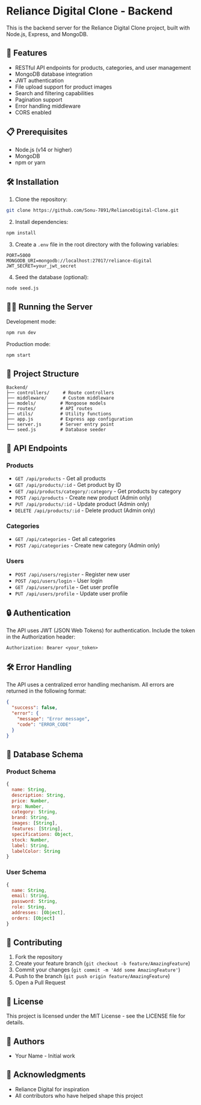 # Reliance Digital Clone - Backend

This is the backend server for the Reliance Digital Clone project, built with Node.js, Express, and MongoDB.

## 🚀 Features

- RESTful API endpoints for products, categories, and user management
- MongoDB database integration
- JWT authentication
- File upload support for product images
- Search and filtering capabilities
- Pagination support
- Error handling middleware
- CORS enabled

## 📋 Prerequisites

- Node.js (v14 or higher)
- MongoDB
- npm or yarn

## 🛠️ Installation

1. Clone the repository:

```bash
git clone https://github.com/Sonu-7891/RelianceDigital-Clone.git
```

2. Install dependencies:

```bash
npm install
```

3. Create a `.env` file in the root directory with the following variables:

```env
PORT=5000
MONGODB_URI=mongodb://localhost:27017/reliance-digital
JWT_SECRET=your_jwt_secret
```

4. Seed the database (optional):

```bash
node seed.js
```

## 🏃‍♂️ Running the Server

Development mode:

```bash
npm run dev
```

Production mode:

```bash
npm start
```

## 📁 Project Structure

```
Backend/
├── controllers/     # Route controllers
├── middleware/      # Custom middleware
├── models/         # Mongoose models
├── routes/         # API routes
├── utils/          # Utility functions
├── app.js          # Express app configuration
├── server.js       # Server entry point
└── seed.js         # Database seeder
```

## 🔌 API Endpoints

### Products

- `GET /api/products` - Get all products
- `GET /api/products/:id` - Get product by ID
- `GET /api/products/category/:category` - Get products by category
- `POST /api/products` - Create new product (Admin only)
- `PUT /api/products/:id` - Update product (Admin only)
- `DELETE /api/products/:id` - Delete product (Admin only)

### Categories

- `GET /api/categories` - Get all categories
- `POST /api/categories` - Create new category (Admin only)

### Users

- `POST /api/users/register` - Register new user
- `POST /api/users/login` - User login
- `GET /api/users/profile` - Get user profile
- `PUT /api/users/profile` - Update user profile

## 🔒 Authentication

The API uses JWT (JSON Web Tokens) for authentication. Include the token in the Authorization header:

```
Authorization: Bearer <your_token>
```

## 🛠️ Error Handling

The API uses a centralized error handling mechanism. All errors are returned in the following format:

```json
{
  "success": false,
  "error": {
    "message": "Error message",
    "code": "ERROR_CODE"
  }
}
```

## 📝 Database Schema

### Product Schema

```javascript
{
  name: String,
  description: String,
  price: Number,
  mrp: Number,
  category: String,
  brand: String,
  images: [String],
  features: [String],
  specifications: Object,
  stock: Number,
  label: String,
  labelColor: String
}
```

### User Schema

```javascript
{
  name: String,
  email: String,
  password: String,
  role: String,
  addresses: [Object],
  orders: [Object]
}
```

## 🤝 Contributing

1. Fork the repository
2. Create your feature branch (`git checkout -b feature/AmazingFeature`)
3. Commit your changes (`git commit -m 'Add some AmazingFeature'`)
4. Push to the branch (`git push origin feature/AmazingFeature`)
5. Open a Pull Request

## 📄 License

This project is licensed under the MIT License - see the LICENSE file for details.

## 👥 Authors

- Your Name - Initial work

## 🙏 Acknowledgments

- Reliance Digital for inspiration
- All contributors who have helped shape this project
